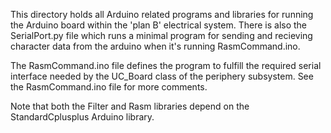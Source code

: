 This directory holds all Arduino related programs and libraries for running the Arduino board within the 'plan B' electrical system. There is also the SerialPort.py file which runs a minimal program for sending and recieving character data from the arduino when it's running RasmCommand.ino.

The RasmCommand.ino file defines the program to fulfill the required serial interface needed by the UC_Board class of the periphery subsystem. See the RasmCommand.ino file for more comments.

Note that both the Filter and Rasm libraries depend on the StandardCplusplus Arduino library.